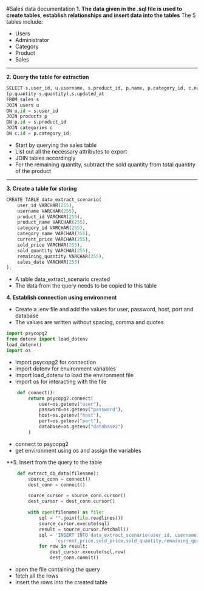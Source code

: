 #Sales data documentation
**1. The data given in the .sql file is used to create tables, establish relationships and insert data into the tables**
The 5 tables include:
   * Users
   * Administrator
   * Category
   * Product 
   * Sales
***    
**2. Query the table for extraction**    
~~~python 
SELECT s.user_id, u.username, s.product_id, p.name, p.category_id, c.name, p.price, s.price, s.quantity,
(p.quantity-s.quantity),s.updated_at
FROM sales s
JOIN users u
ON u.id = s.user_id
JOIN products p
ON p.id = s.product_id
JOIN categories c
ON c.id = p.category_id;
~~~
* Start by querying the sales table
* List out all the necessary attributes to export
* JOIN tables accordingly
* For the remaining quantity, subtract the sold quantity from total quantity of the product
***

**3. Create a table for storing**
~~~python
CREATE TABLE data_extract_scenario(
    user_id VARCHAR(255),
    username VARCHAR(255),
    product_id VARCHAR(255),
    product_name VARCHAR(255),
    category_id VARCHAR(255),
    category_name VARCHAR(255),
    current_price VARCHAR(255),
    sold_price VARCHAR(255),
    sold_quantity VARCHAR(255),
    remaining_quantity VARCHAR(255),
    sales_date VARCHAR(255)
);
~~~
* A table data_extract_scenario created
* The data from the query needs to be copied to this table

**4. Establish connection using environment**

* Create a .env file and add the values for user, password, host, port and database
* The values are written without spacing, comma and quotes

~~~python
import psycopg2
from dotenv import load_dotenv
load_dotenv()
import os
~~~
* import psycopg2 for connection
* import dotenv for environment variables
* import load_dotenv to load the environment file
* import os for interacting with the file

~~~python
    def connect():
        return psycopg2.connect(
            user=os.getenv("user"),
            password=os.getenv("password"),
            host=os.getenv("host"),
            port=os.getenv("port"),
            database=os.getenv("database2")
        )
~~~
* connect to psycopg2
* get environment using os and assign the variables

**5. Insert from the query to the table

~~~python
    def extract_db_data(filename):
        source_conn = connect()
        dest_conn = connect()

        source_cursor = source_conn.cursor()
        dest_cursor = dest_conn.cursor()

        with open(filename) as file:
            sql = "".join(file.readlines())
            source_cursor.execute(sql)
            result = source_cursor.fetchall()
            sql = 'INSERT INTO data_extract_scenario(user_id, username, product_id, product_name, category_id,category_name,' \
                  'current_price,sold_price,sold_quantity,remaining_quantity,sales_date)VALUES(%s,%s,%s,%s,%s,%s,%s,%s,%s,%s,%s)'
            for row in result:
                dest_cursor.execute(sql,row)
                dest_conn.commit()
~~~

* open the file containing the query
* fetch all the rows
* insert the rows into the created table